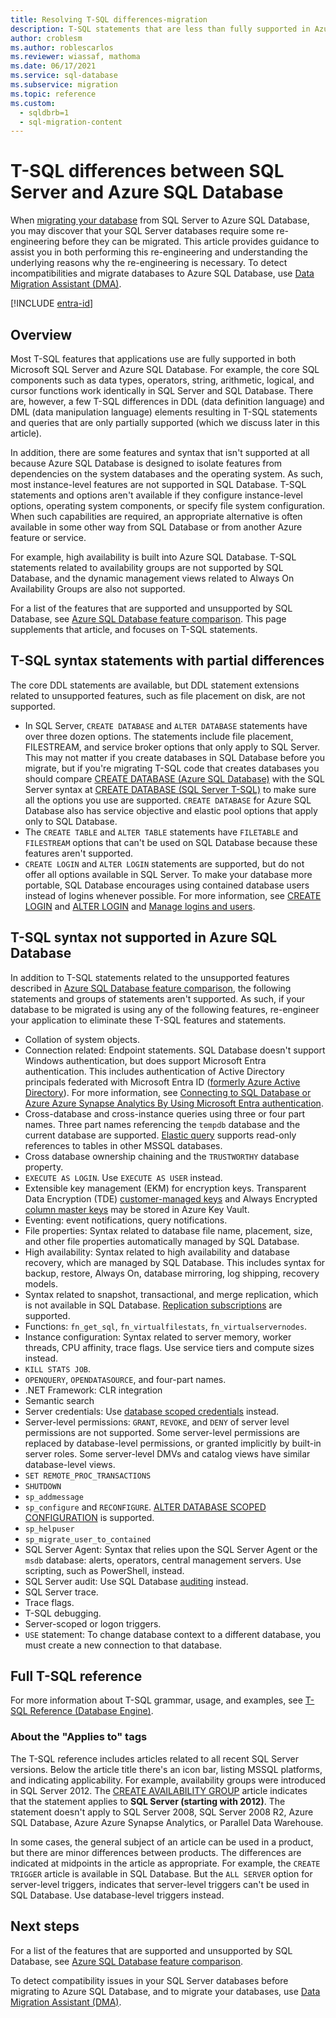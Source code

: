```yaml
---
title: Resolving T-SQL differences-migration
description: T-SQL statements that are less than fully supported in Azure SQL Database.
author: croblesm
ms.author: roblescarlos
ms.reviewer: wiassaf, mathoma
ms.date: 06/17/2021
ms.service: sql-database
ms.subservice: migration
ms.topic: reference
ms.custom:
  - sqldbrb=1
  - sql-migration-content
---
```

# T-SQL differences between SQL Server and Azure SQL Database

When [migrating your database](migrate-to-database-from-sql-server.md) from SQL Server to Azure SQL Database, you may discover that your SQL Server databases require some re-engineering before they can be migrated. This article provides guidance to assist you in both performing this re-engineering and understanding the underlying reasons why the re-engineering is necessary. To detect incompatibilities and migrate databases to Azure SQL Database, use [Data Migration Assistant (DMA)](/sql/dma/dma-overview).

[!INCLUDE [entra-id](../includes/entra-id.md)]

## Overview

Most T-SQL features that applications use are fully supported in both Microsoft SQL Server and Azure SQL Database. For example, the core SQL components such as data types, operators, string, arithmetic, logical, and cursor functions work identically in SQL Server and SQL Database. There are, however, a few T-SQL differences in DDL (data definition language) and DML (data manipulation language) elements resulting in T-SQL statements and queries that are only partially supported (which we discuss later in this article).

In addition, there are some features and syntax that isn't supported at all because Azure SQL Database is designed to isolate features from dependencies on the system databases and the operating system. As such, most instance-level features are not supported in SQL Database. T-SQL statements and options aren't available if they configure instance-level options, operating system components, or specify file system configuration. When such capabilities are required, an appropriate alternative is often available in some other way from SQL Database or from another Azure feature or service.

For example, high availability is built into Azure SQL Database. T-SQL statements related to availability groups are not supported by SQL Database, and the dynamic management views related to Always On Availability Groups are also not supported.

For a list of the features that are supported and unsupported by SQL Database, see [Azure SQL Database feature comparison](features-comparison.md). This page supplements that article, and focuses on T-SQL statements.

## T-SQL syntax statements with partial differences

The core DDL statements are available, but DDL statement extensions related to unsupported features, such as file placement on disk, are not supported.

- In SQL Server, `CREATE DATABASE` and `ALTER DATABASE` statements have over three dozen options. The statements include file placement, FILESTREAM, and service broker options that only apply to SQL Server. This may not matter if you create databases in SQL Database before you migrate, but if you're migrating T-SQL code that creates databases you should compare [CREATE DATABASE (Azure SQL Database)](/sql/t-sql/statements/create-database-transact-sql?view=azuresqldb-current&preserve-view=true) with the SQL Server syntax at [CREATE DATABASE (SQL Server T-SQL)](/sql/t-sql/statements/create-database-transact-sql?view=sql-server-ver15&preserve-view=true) to make sure all the options you use are supported. `CREATE DATABASE` for Azure SQL Database also has service objective and elastic pool options that apply only to SQL Database.
- The `CREATE TABLE` and `ALTER TABLE` statements have `FILETABLE` and `FILESTREAM` options that can't be used on SQL Database because these features aren't supported.
- `CREATE LOGIN` and `ALTER LOGIN` statements are supported, but do not offer all options available in SQL Server. To make your database more portable, SQL Database encourages using contained database users instead of logins whenever possible. For more information, see [CREATE LOGIN](/sql/t-sql/statements/create-login-transact-sql?view=azuresqldb-current&preserve-view=true) and [ALTER LOGIN](/sql/t-sql/statements/alter-login-transact-sql?view=azuresqldb-current&preserve-view=true) and [Manage logins and users](logins-create-manage.md).

## T-SQL syntax not supported in Azure SQL Database

In addition to T-SQL statements related to the unsupported features described in [Azure SQL Database feature comparison](features-comparison.md), the following statements and groups of statements aren't supported. As such, if your database to be migrated is using any of the following features, re-engineer your application to eliminate these T-SQL features and statements.

- Collation of system objects.
- Connection related: Endpoint statements. SQL Database doesn't support Windows authentication, but does support Microsoft Entra authentication. This includes authentication of Active Directory principals federated with Microsoft Entra ID ([formerly Azure Active Directory](/entra/fundamentals/new-name)). For more information, see [Connecting to SQL Database or Azure Azure Synapse Analytics By Using Microsoft Entra authentication](authentication-aad-overview.md).
- Cross-database and cross-instance queries using three or four part names. Three part names referencing the `tempdb` database and the current database are supported. [Elastic query](elastic-query-overview.md) supports read-only references to tables in other MSSQL databases.
- Cross database ownership chaining and the `TRUSTWORTHY` database property.
- `EXECUTE AS LOGIN`. Use `EXECUTE AS USER` instead.
- Extensible key management (EKM) for encryption keys. Transparent Data Encryption (TDE) [customer-managed keys](transparent-data-encryption-byok-overview.md) and Always Encrypted [column master keys](always-encrypted-azure-key-vault-configure.md) may be stored in Azure Key Vault.
- Eventing: event notifications, query notifications.
- File properties: Syntax related to database file name, placement, size, and other file properties automatically managed by SQL Database.
- High availability: Syntax related to high availability and database recovery, which are managed by SQL Database. This includes syntax for backup, restore, Always On, database mirroring, log shipping, recovery models.
- Syntax related to snapshot, transactional, and merge replication, which is not available in SQL Database. [Replication subscriptions](replication-to-sql-database.md) are supported.
- Functions: `fn_get_sql`, `fn_virtualfilestats`, `fn_virtualservernodes`.
- Instance configuration: Syntax related to server memory, worker threads, CPU affinity, trace flags. Use service tiers and compute sizes instead.
- `KILL STATS JOB`.
- `OPENQUERY`, `OPENDATASOURCE`, and four-part names.
- .NET Framework: CLR integration
- Semantic search
- Server credentials: Use [database scoped credentials](/sql/t-sql/statements/create-database-scoped-credential-transact-sql) instead.
- Server-level permissions: `GRANT`, `REVOKE`, and `DENY` of server level permissions are not supported. Some server-level permissions are replaced by database-level permissions, or granted implicitly by built-in server roles. Some server-level DMVs and catalog views have similar database-level views.
- `SET REMOTE_PROC_TRANSACTIONS`
- `SHUTDOWN`
- `sp_addmessage`
- `sp_configure` and `RECONFIGURE`. [ALTER DATABASE SCOPED CONFIGURATION](/sql/t-sql/statements/alter-database-scoped-configuration-transact-sql) is supported.
- `sp_helpuser`
- `sp_migrate_user_to_contained`
- SQL Server Agent: Syntax that relies upon the SQL Server Agent or the `msdb` database: alerts, operators, central management servers. Use scripting, such as PowerShell, instead.
- SQL Server audit: Use SQL Database [auditing](auditing-overview.md) instead.
- SQL Server trace.
- Trace flags.
- T-SQL debugging.
- Server-scoped or logon triggers.
- `USE` statement: To change database context to a different database, you must create a new connection to that database.

## Full T-SQL reference

For more information about T-SQL grammar, usage, and examples, see [T-SQL Reference (Database Engine)](/sql/t-sql/language-reference).

### About the "Applies to" tags

The T-SQL reference includes articles related to all recent SQL Server versions. Below the article title there's an icon bar, listing MSSQL platforms, and indicating applicability. For example, availability groups were introduced in SQL Server 2012. The [CREATE AVAILABILITY GROUP](/sql/t-sql/statements/create-availability-group-transact-sql) article indicates that the statement applies to **SQL Server (starting with 2012)**. The statement doesn't apply to SQL Server 2008, SQL Server 2008 R2, Azure SQL Database, Azure Azure Synapse Analytics, or Parallel Data Warehouse.

In some cases, the general subject of an article can be used in a product, but there are minor differences between products. The differences are indicated at midpoints in the article as appropriate. For example, the `CREATE TRIGGER` article is available in SQL Database. But the `ALL SERVER` option for server-level triggers, indicates that server-level triggers can't be used in SQL Database. Use database-level triggers instead.

## Next steps

For a list of the features that are supported and unsupported by SQL Database, see [Azure SQL Database feature comparison](features-comparison.md).

To detect compatibility issues in your SQL Server databases before migrating to Azure SQL Database, and to migrate your databases, use [Data Migration Assistant (DMA)](/sql/dma/dma-overview).
